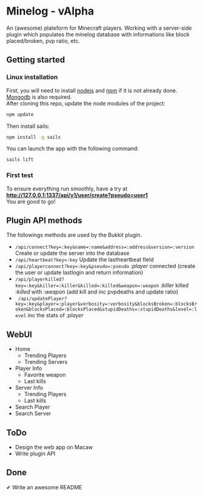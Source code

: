 # Minelog - vAlpha

An (awesome) plateform for Minecraft players. Working with a server-side plugin which populates the minelog database with informations like block placed/broken, pvp ratio, etc.

## Getting started ##

### Linux installation ###

First, you will need to install [nodejs](http://nodejs.org/) and [npm](https://www.npmjs.org/‎) if it is not already done. [Mongodb](https://www.mongodb.org/) is also required.    
After cloning this repo, update the node modules of the project:
```sh
npm update
```
Then install sails:
```sh
npm install -g sails
```
You can launch the app with the following command:
```sh
sails lift
```

### First test ###

To ensure everything run smoothly, have a try at **http://127.0.0.1:1337/api/v1/user/create?pseudo=user1**    
You are good to go!

## Plugin API methods
The followings methods are used by the Bukkit plugin.

* ``` /api/connect?key=:key&name=:name&address=:address&version=:version ``` Create or update the server into the database
* ``` /api/heartbeat?key=:key ``` Update the lastheartbeat field 
* ``` /api/playerconnect?key=:key&pseudo=:pseudo ``` *:player* connected (create the user or update lastlogin and return information)
* ``` /api/playerkilled?key=:key&killer=:killer&killed=:killed&weapon=:weapon ``` *:killer* killed *:killed* with *:weapon* (add kill and inc pvpdeaths and update ratio)
* ``` /api/updatePlayer?key=:key&player=:player&verbosity=:verbosity&blocksBroken=:blocksBroken&blocksPlaced=:blocksPlaced&stupidDeaths=:stupidDeaths&level=:level``` inc the stats of *:player*

## WebUI

* Home
  * Trending Players
  * Trending Servers
* Player Info
  * Favorite weapon
  * Last kills
* Server Info
  * Trending Players
  * Last kills
* Search Player
* Search Server

## ToDo
  * Design the web app on Macaw
  * Write plugin API

## Done
  ✔ Write an awesome README
